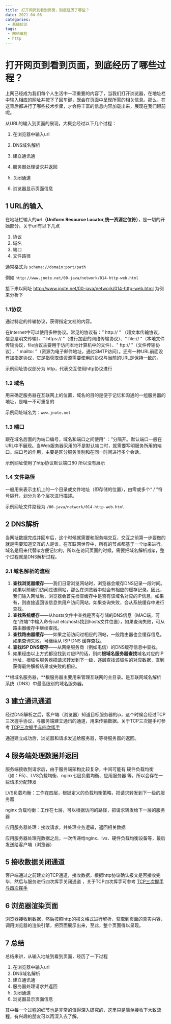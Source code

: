 ```yaml
---
title: 打开网页到看到页面，到底经历了哪些？
date: 2021-04-08
categories:
 - 基础知识
tags:
 - 网络编程
 - http
---
```




# 打开网页到看到页面，到底经历了哪些过程？

上网已经成为我们每个人生活中一项重要的内容了，当我们打开浏览器，在地址栏中输入相应的网址并按下了回车键，既会在页面中呈现所需的相关信息。那么，在这背后都进行了哪些技术步骤，才会将丰富的信息内容加载出来，展现在我们眼前呢。

从URL的输入到页面的展现，大概会经过以下几个过程：

1. 在浏览器中输入url

2. DNS域名解析

3. 建立通讯通

4. 服务器处理请求并返回

5. 关闭通道

6. 浏览器显示页面信息

<!-- more -->

## 1 URL的输入

在地址栏输入的**url（Uniform Resource Locator,统一资源定位符）**，是一切的开始部分。关于url有以下几点

1. 协议
2. 域名
3. 端口
4. 文件路径

通常格式为 `schema://domain:port/path  `

例如 `http://www.jnote.net/00-java/network/014-http-web.html`

接下来以网址 http://www.jnote.net/00-java/network/014-http-web.html 为例来分析下

### 1.1协议

通过特定的传输协议，获得指定文档的内容。

在Internet中可以使用多种协议。常见的协议有：” http:// ” （超文本传输协议，信息是明文传输）、“ https:// ”（进行加密的网络传输协议）、" file:// "（本地文件传输协议，file协议主要用于访问本地计算机中的文件）、" ftp:// "（文件传输协议），" mailto: "（资源为电子邮件地址，通过SMTP访问）。还有一种URL前面没有加指定协议，它是指获取该资源需要使用的协议与当前的URL是保持一致的。

示例网址协议部分为 http，代表交互使用http协议进行

 ### 1.2 域名

用来确定服务器在互联网上的位置，域名的目的是便于记忆和沟通的一组服务器的地址，是唯一不可重复的

示例网址域名为：`www.jnote.net`

### 1.3 端口

跟在域名后面的为端口编号，域名和端口之间使用“ ：”分隔开。默认端口一般在URL中不展现。当Web服务器采用的不是默认端口时，就需要写明服务所用的端口。端口号的作用，主要是区分服务类别和在同一时间进行多个会话。

示例网址使用了http协议默认端口80 所以没有展示

### 1.4 文件路径

一般用来表示主机上的一个目录或文件地址（即存储的位置），由零或多个“ / ”符号隔开，划分为多个层次进行描述。

示例网址文件路径为 `/00-java/network/014-http-web.html`



 ## 2 DNS解析

当网址数据完成并回车后，这个时候就需要和服务端交互，交互之前第一步要做的就是需要知道交互的人是谁，在互联网世界中，所有的节点都基于一个ip来进行。域名是用来代替ip方便记忆的，所以在访问页面的时候，需要把域名解析成ip，整个过程就是DNS解析过程。



### 2.1 域名解析的流程

1. **查找浏览器缓存**——我们日常浏览网站时，浏览器会缓存DNS记录一段时间。如果以前我们访问过该网站，那么在浏览器中就会有相应的缓存记录。因此，我们输入网址后，浏览器会首先检查缓存中是否有该域名对应的IP信息。如果有，则直接返回该信息供用户访问网站，如果查询失败，会从系统缓存中进行查找。
2. **查找系统缓存**——从hosts文件中查找是否有存储的DNS信息（MAC端，可在“终端”中输入命令cat etc/hosts找到hosts文件位置），如果查询失败，可从路由器缓存中继续查找。
3. **查找路由器缓存**——如果之前访问过相应的网站，一般路由器也会缓存信息。如果查询失败，可继续从 ISP DNS 缓存查找。
4. **查找ISP DNS缓存**——从网络服务商（例如电信）的DNS缓存信息中查找。
5. 如果经由以上方式都没找到对应IP的话，则向**根域名服务器查找**域名对应的IP地址，根域名服务器把请求转发到下一级，逐层查找该域名的对应数据，直到获得最终解析结果或失败的相应。

**根域名服务器，**根服务器主要用来管理互联网的主目录。是互联网域名解析系统（DNS）中最高级别的域名服务器。



## 3 建立通讯通道

经过DNS解析之后，客户端（浏览器）知道目标服务器的ip，这个时候会经过TCP三次握手协议，与服务端建立通讯的通道，用来传输数据。关于TCP三次握手可参考 [TCP三次握手与四次挥手](http://www.jnote.net/00-java/network/011-tcp.html)

通道建立成功后，浏览器和请求发送给服务器，等待服务器的返回。



## 4 服务端处理数据并返回

服务端接收到请求后，由于服务端架构比较复杂，中间可能有 硬件负载均衡（如：F5）、LVS负载均衡、nginx七层负载均衡、应用服务器 等。所以会存在一些请求分配转发

LVS负载均衡：工作在四层，根据定义的负载均衡策略，把请求转发到下一级的服务器

nginx 负载均衡：工作在七层，可以根据访问的路径，把请求转发给下一层的服务器

应用服务器处理：接收请求，并处理业务逻辑，返回相关数据



应用服务器处理完数据之后，一次传递给nginx、lvs、硬件负载均衡设备等，最后发送给客户端（浏览器）



## 5 接收数据关闭通道

客户端通过之前建立的TCP通道，接收数据，根据http协议确认报文是否接收完毕，然后与服务进行四次挥手关闭通道 ，关于TCP四次挥手可参考 [TCP三次握手与四次挥手](http://www.jnote.net/00-java/network/011-tcp.html)



## 6 浏览器渲染页面

浏览器接收到数据，然后按照http的报文格式进行解析，获取到页面的真实内容，调用浏览器的渲染引擎，把页面展示出来，至此，整个页面得以呈现。



## 7 总结

总结来讲，从输入地址到看到页面，经历了一下过程

1. 在浏览器中输入url
2. DNS域名解析
3. 建立通讯通
4. 服务器处理请求并返回
5. 关闭通道
6. 浏览器显示页面信息

其中每一个过程的细节也是非常的值得深入研究的，这里只是简单接收下大致流程，有兴趣的朋友可以再深入去了解。